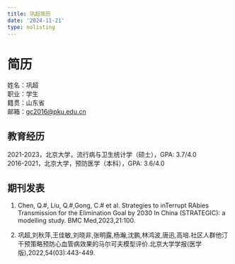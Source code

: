 ```yaml
---
title: 巩超简历
date: '2024-11-21'
type: nolisting
---
```

# 简历

姓名：巩超\
职业：学生\
籍贯：山东省\
邮箱：gc2016@pku.edu.cn
## 教育经历

2021-2023，北京大学，流行病与卫生统计学（硕士），GPA: 3.7/4.0\
2016-2021，北京大学，预防医学（本科），GPA: 3.6/4.0

## 期刊发表
1. Chen, Q.#, Liu, Q.#,Gong, C.# et al. Strategies to inTerrupt RAbies Transmission for the Elimination Goal by 2030 In China (STRATEGIC): a modelling study. BMC Med,2023,21:100.

1. 巩超,刘秋萍,王佳敏,刘晓非,张明露,杨瀚,沈鹏,林鸿波,唐迅,高培.社区人群他汀干预策略预防心血管病效果的马尔可夫模型评价.北京大学学报(医学版),2022,54(03):443-449.









